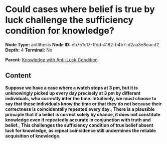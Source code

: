 # Could cases where belief is true by luck challenge the sufficiency condition for knowledge?

**Node Type:** antithesis
**Node ID:** eb751c17-1fdd-4182-b4b7-d2aa3e8eacd2
**Depth:** 4
**Terminal:** No

**Parent:** [Knowledge with Anti-Luck Condition](knowledge-with-anti-luck-condition-synthesis-ef4a8d1c-444c-4510-980b-340f63f91e5f.md)

## Content

**Suppose we have a case where a watch stops at 3 pm, but it is unknowingly picked up every day precisely at 3 pm by different individuals, who correctly infer the time. Intuitively, we must choose to say that these individuals know the time or that they do not because their correctness is coincidentally repeated every day.**, **There is a plausible principle that if a belief is correct solely by chance, it does not constitute knowledge even if repeatedly accurate in conjunction with truth and belief.**, **This challenges the sufficiency condition of true belief absent luck for knowledge, as repeat coincidence still undermines the reliable acquisition of knowledge.**
